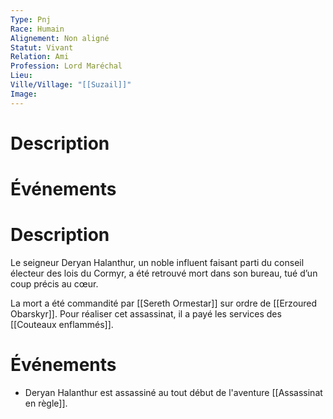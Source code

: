 ```yaml
---
Type: Pnj
Race: Humain
Alignement: Non aligné
Statut: Vivant
Relation: Ami
Profession: Lord Maréchal
Lieu:
Ville/Village: "[[Suzail]]"
Image:
---
```

# Description

# Événements
# Description
Le seigneur Deryan Halanthur, un noble influent faisant parti du conseil électeur des lois du Cormyr, a été retrouvé mort dans son bureau, tué d’un coup précis au cœur.

La mort a été commandité par [[Sereth Ormestar]] sur ordre de [[Erzoured Obarskyr]]. Pour réaliser cet assassinat, il a payé les services des [[Couteaux enflammés]].
# Événements
- Deryan Halanthur est assassiné au tout début de l'aventure [[Assassinat en règle]].